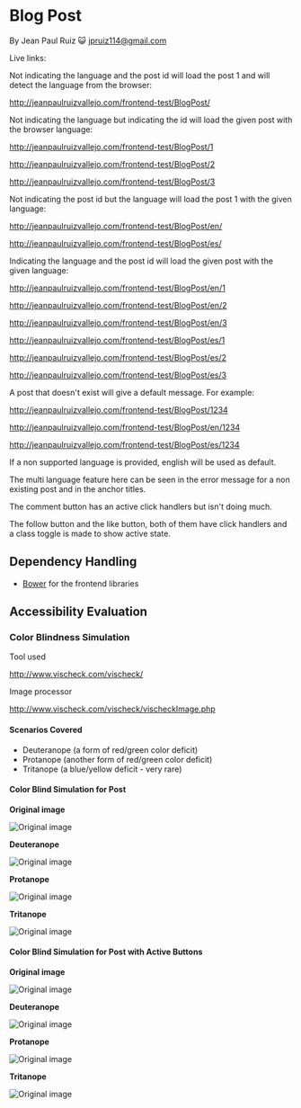# Blog Post

By Jean Paul Ruiz :smiley_cat: <jpruiz114@gmail.com>

Live links:

Not indicating the language and the post id will load the post 1 and will detect the language from the browser:

http://jeanpaulruizvallejo.com/frontend-test/BlogPost/

Not indicating the language but indicating the id will load the given post with the browser language:

http://jeanpaulruizvallejo.com/frontend-test/BlogPost/1

http://jeanpaulruizvallejo.com/frontend-test/BlogPost/2

http://jeanpaulruizvallejo.com/frontend-test/BlogPost/3

Not indicating the post id but the language will load the post 1 with the given language:

http://jeanpaulruizvallejo.com/frontend-test/BlogPost/en/

http://jeanpaulruizvallejo.com/frontend-test/BlogPost/es/

Indicating the language and the post id will load the given post with the given language:

http://jeanpaulruizvallejo.com/frontend-test/BlogPost/en/1

http://jeanpaulruizvallejo.com/frontend-test/BlogPost/en/2

http://jeanpaulruizvallejo.com/frontend-test/BlogPost/en/3

http://jeanpaulruizvallejo.com/frontend-test/BlogPost/es/1

http://jeanpaulruizvallejo.com/frontend-test/BlogPost/es/2

http://jeanpaulruizvallejo.com/frontend-test/BlogPost/es/3

A post that doesn't exist will give a default message. For example:

http://jeanpaulruizvallejo.com/frontend-test/BlogPost/1234

http://jeanpaulruizvallejo.com/frontend-test/BlogPost/en/1234

http://jeanpaulruizvallejo.com/frontend-test/BlogPost/es/1234

If a non supported language is provided, english will be used as default.

The multi language feature here can be seen in the error message for a non existing post and in the anchor titles.

The comment button has an active click handlers but isn't doing much.

The follow button and the like button, both of them have click handlers and a class toggle is made to show active state.

## Dependency Handling

* [Bower](http://bower.io/) for the frontend libraries

## Accessibility Evaluation

### Color Blindness Simulation

Tool used

http://www.vischeck.com/vischeck/

Image processor

http://www.vischeck.com/vischeck/vischeckImage.php

#### Scenarios Covered

* Deuteranope (a form of red/green color deficit)
* Protanope (another form of red/green color deficit)
* Tritanope (a blue/yellow deficit - very rare)

#### Color Blind Simulation for Post

**Original image**

![Original image](https://github.com/jpruiz114/widgets/blob/master/BlogPost/assets/images/shots/color-blindness-analysis/original-image.jpg)

**Deuteranope**

![Original image](https://github.com/jpruiz114/widgets/blob/master/BlogPost/assets/images/shots/color-blindness-analysis/deuteranope-simulation.jpg)

**Protanope**

![Original image](https://github.com/jpruiz114/widgets/blob/master/BlogPost/assets/images/shots/color-blindness-analysis/protanope-simulation.jpg)

**Tritanope**

![Original image](https://github.com/jpruiz114/widgets/blob/master/BlogPost/assets/images/shots/color-blindness-analysis/tritanope-simulation.jpg)

#### Color Blind Simulation for Post with Active Buttons

**Original image**

![Original image](https://github.com/jpruiz114/widgets/blob/master/BlogPost/assets/images/shots/color-blindness-analysis-active-buttons/original-image.jpg)

**Deuteranope**

![Original image](https://github.com/jpruiz114/widgets/blob/master/BlogPost/assets/images/shots/color-blindness-analysis-active-buttons/deuteranope-simulation.jpg)

**Protanope**

![Original image](https://github.com/jpruiz114/widgets/blob/master/BlogPost/assets/images/shots/color-blindness-analysis-active-buttons/protanope-simulation.jpg)

**Tritanope**

![Original image](https://github.com/jpruiz114/widgets/blob/master/BlogPost/assets/images/shots/color-blindness-analysis-active-buttons/tritanope-simulation.jpg)

